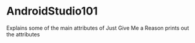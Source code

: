 # AndroidStudio101
Explains some of the main attributes of Just Give Me a Reason 
prints out the attributes 
